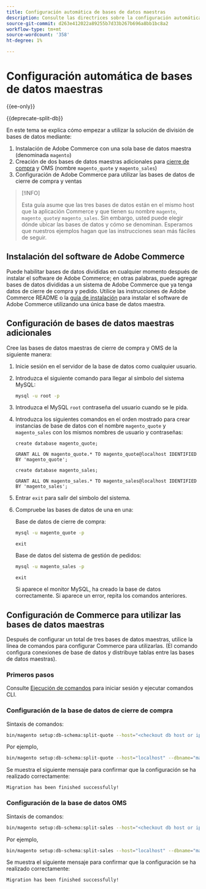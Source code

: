 ```yaml
---
title: Configuración automática de bases de datos maestras
description: Consulte las directrices sobre la configuración automática de la solución de base de datos dividida.
source-git-commit: d263e412022a89255b7d33b267b696a8bb1bc8a2
workflow-type: tm+mt
source-wordcount: '358'
ht-degree: 1%

---
```



# Configuración automática de bases de datos maestras

{{ee-only}}

{{deprecate-split-db}}

En este tema se explica cómo empezar a utilizar la solución de división de bases de datos mediante:

1. Instalación de Adobe Commerce con una sola base de datos maestra (denominada `magento`)
1. Creación de dos bases de datos maestras adicionales para [cierre de compra](https://glossary.magento.com/checkout) y OMS (nombre `magento_quote` y `magento_sales`)
1. Configuración de Adobe Commerce para utilizar las bases de datos de cierre de compra y ventas

>[!INFO]
>
>Esta guía asume que las tres bases de datos están en el mismo host que la aplicación Commerce y que tienen su nombre `magento`, `magento_quote`y `magento_sales`. Sin embargo, usted puede elegir dónde ubicar las bases de datos y cómo se denominan. Esperamos que nuestros ejemplos hagan que las instrucciones sean más fáciles de seguir.

## Instalación del software de Adobe Commerce

Puede habilitar bases de datos divididas en cualquier momento después de instalar el software de Adobe Commerce; en otras palabras, puede agregar bases de datos divididas a un sistema de Adobe Commerce que ya tenga datos de cierre de compra y pedido. Utilice las instrucciones de Adobe Commerce README o la [guía de instalación](../../installation/overview.md) para instalar el software de Adobe Commerce utilizando una única base de datos maestra.

## Configuración de bases de datos maestras adicionales

Cree las bases de datos maestras de cierre de compra y OMS de la siguiente manera:

1. Inicie sesión en el servidor de la base de datos como cualquier usuario.
1. Introduzca el siguiente comando para llegar al símbolo del sistema MySQL:

   ```bash
   mysql -u root -p
   ```

1. Introduzca el MySQL `root` contraseña del usuario cuando se le pida.
1. Introduzca los siguientes comandos en el orden mostrado para crear instancias de base de datos con el nombre `magento_quote` y `magento_sales` con los mismos nombres de usuario y contraseñas:

   ```shell
   create database magento_quote;
   ```

   ```shell
   GRANT ALL ON magento_quote.* TO magento_quote@localhost IDENTIFIED BY 'magento_quote';
   ```

   ```shell
   create database magento_sales;
   ```

   ```shell
   GRANT ALL ON magento_sales.* TO magento_sales@localhost IDENTIFIED BY 'magento_sales';
   ```

1. Entrar `exit` para salir del símbolo del sistema.

1. Compruebe las bases de datos de una en una:

   Base de datos de cierre de compra:

   ```bash
   mysql -u magento_quote -p
   ```

   ```shell
   exit
   ```

   Base de datos del sistema de gestión de pedidos:

   ```bash
   mysql -u magento_sales -p
   ```

   ```shell
   exit
   ```

   Si aparece el monitor MySQL, ha creado la base de datos correctamente. Si aparece un error, repita los comandos anteriores.

## Configuración de Commerce para utilizar las bases de datos maestras

Después de configurar un total de tres bases de datos maestras, utilice la línea de comandos para configurar Commerce para utilizarlas. (El comando configura conexiones de base de datos y distribuye tablas entre las bases de datos maestras).

### Primeros pasos

Consulte [Ejecución de comandos](../cli/config-cli.md#running-commands) para iniciar sesión y ejecutar comandos CLI.

### Configuración de la base de datos de cierre de compra

Sintaxis de comandos:

```bash
bin/magento setup:db-schema:split-quote --host="<checkout db host or ip>" --dbname="<name>" --username="<checkout db username>" --password="<password>"
```

Por ejemplo,

```bash
bin/magento setup:db-schema:split-quote --host="localhost" --dbname="magento_quote" --username="magento_quote" --password="magento_quote"
```

Se muestra el siguiente mensaje para confirmar que la configuración se ha realizado correctamente:

```terminal
Migration has been finished successfully!
```

### Configuración de la base de datos OMS

Sintaxis de comandos:

```bash
bin/magento setup:db-schema:split-sales --host="<checkout db host or ip>" --dbname="<name>" --username="<checkout db username>" --password="<password>"
```

Por ejemplo,

```bash
bin/magento setup:db-schema:split-sales --host="localhost" --dbname="magento_sales" --username="magento_sales" --password="magento_sales"
```

Se muestra el siguiente mensaje para confirmar que la configuración se ha realizado correctamente:

```terminal
Migration has been finished successfully!
```
